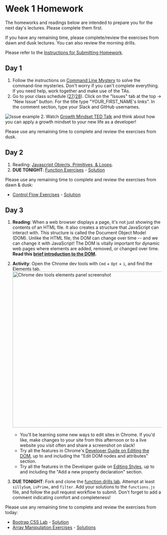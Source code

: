 # Week 1 Homework

The homeworks and readings below are intended to prepare you for the next day's lectures. Please complete them first.

If you have any remaining time, please complete/review the exercises from dawn and dusk lectures. You can also review the morning drills.

Please refer to the [Instructions for Submitting Homework](/how-to/submit-homework.md).

## Day 1

1. Follow the instructions on [Command Line Mystery](https://github.com/sf-wdi-27-28/command-line-mystery) to solve the command-line mysteries. Don't worry if you can't complete everything. If you need help, work together and make use of the TAs.
1. Go to your class schedule ([27](https://github.com/sf-wdi-27-28/schedule-27)/[28](https://github.com/sf-wdi-27-28/schedule-28)). Click on the "Issues" tab at the top -> "New Issue" button. For the title type "YOUR_FIRST_NAME's links". In the comment section, type your Slack and GitHub usernames.

  ![Issue example](https://cloud.githubusercontent.com/assets/3010270/13731806/f468a340-e92f-11e5-8cef-346edffb510a.png)
2. Watch [Growth Mindset TED Talk](https://www.youtube.com/watch?v=pN34FNbOKXc) and think about how you can apply a growth mindset to your new life as a developer!

Please use any remaining time to complete and review the exercises from dusk.

## Day 2

1. Reading: [Javascript Objects, Primitives, & Loops](https://github.com/SF-WDI-LABS/js-object-primitives/blob/master/README.md).
2. **DUE TONIGHT**: [Function Exercises](https://github.com/sf-wdi-27-28/functions-exercises) - [Solution](https://github.com/SF-WDI-LABS/functions-exercises/blob/master/solutions.js)

Please use any remaining time to complete and review the exercises from dawn & dusk:
* [Control Flow Exercises](https://github.com/SF-WDI-LABS/shared_modules/blob/master/01-front-end-basics/js-control-flow/25/exercises.md) - [Solution](https://github.com/SF-WDI-LABS/shared_modules/blob/master/01-front-end-basics/js-control-flow/25/solutions.md)


## Day 3

1. **Reading**: When a web browser displays a page, it's not just showing the contents of an HTML file. It also creates a structure that JavaScript can interact with. This structure is called the Document Object Model (DOM). Unlike the HTML file, the DOM can change over time -- and we can change it with JavaScript! The DOM is vitally important for dynamic web pages where elements are added, removed, or changed over time. **Read this [brief introduction to the DOM](http://docs.webplatform.org/wiki/dom/tutorials/introduction).**

1. **Activity**: Open the Chrome dev tools with `Cmd` + `Opt` + `i`, and find the Elements tab. 
    <img src="https://developers.google.com/web/tools/chrome-devtools/iterate/inspect-styles/imgs/elements-panel.png" alt="Chrome dev tools elements panel screenshot" width="500px">
    * You'll be learning some new ways to edit sites in Chrome. If you'd like, make changes to your site from this afternoon or to a live website you visit often and share a screenshot on slack! 
    * Try all the features in Chrome's [Developer Guide on Editing the DOM](https://developers.google.com/web/tools/chrome-devtools/iterate/inspect-styles/edit-dom), up to and including the "Edit DOM nodes and attributes" section.  
    * Try all the features in the Developer guide on [Editing Styles](https://developers.google.com/web/tools/chrome-devtools/iterate/inspect-styles/edit-styles), up to and including the "Add a new property declaration" section.  


1. **DUE TONIGHT**: Fork and clone the [function drills lab](https://github.com/sf-wdi-27-28/function-lab). Attempt at least `sillySum`, `isPrime`, and `filter`.  Add your solutions to the `functions.js` file, and follow the pull request workflow to submit. Don't forget to add a comment indicating comfort and completeness!

Please use any remaining time to complete and review the exercises from today:

* [Bootrap CSS Lab](https://github.com/sf-wdi-27-28/bootstrap-boilerplate) - [Solution](https://github.com/sf-wdi-27-28/bootstrap-boilerplate/tree/solution)
* [Array Manipulation Exercises](https://github.com/SF-WDI-LABS/shared_modules/blob/master/01-front-end-basics/js-arrays/27-28/exercises.md) - [Solutions](https://github.com/SF-WDI-LABS/shared_modules/blob/master/01-front-end-basics/js-arrays/27-28/solutions.js)

<!--
## Day 4

1. Reading
2. Friday Review Prep
    - Complete the [Week 1 Self-Assessment](#PENDING) and identify 2 topics you want to review tomorrow
    - Ask and/or upvote 3 questions on QuestionCookie: http://www.questioncookie.com/wdi-27-28-w1-review

Please use any remaining time to complete and review the exercises from dawn & dusk.
-->

<!--
## Day 5 - Weekend Homework

1. Reading
2. Weekend Lab

Please use any remaining time to review exercises/drills from the week! And don't forget to sleep!
-->
